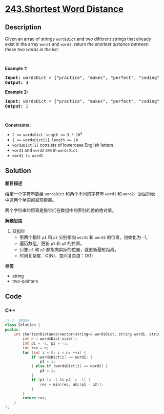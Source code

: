 # [243.Shortest Word Distance](https://leetcode.com/problems/shortest-word-distance/description/)

## Description

<p>Given an array of strings <code>wordsDict</code> and two different strings that already exist in the array <code>word1</code> and <code>word2</code>, return <em>the shortest distance between these two words in the list</em>.</p>

<p>&nbsp;</p>
<p><strong class="example">Example 1:</strong></p>

<pre>
<strong>Input:</strong> wordsDict = [&quot;practice&quot;, &quot;makes&quot;, &quot;perfect&quot;, &quot;coding&quot;, &quot;makes&quot;], word1 = &quot;coding&quot;, word2 = &quot;practice&quot;
<strong>Output:</strong> 3
</pre>

<p><strong class="example">Example 2:</strong></p>

<pre>
<strong>Input:</strong> wordsDict = [&quot;practice&quot;, &quot;makes&quot;, &quot;perfect&quot;, &quot;coding&quot;, &quot;makes&quot;], word1 = &quot;makes&quot;, word2 = &quot;coding&quot;
<strong>Output:</strong> 1
</pre>

<p>&nbsp;</p>
<p><strong>Constraints:</strong></p>

<ul>
  <li><code>2 &lt;= wordsDict.length &lt;= 3 * 10<sup>4</sup></code></li>
  <li><code>1 &lt;= wordsDict[i].length &lt;= 10</code></li>
  <li><code>wordsDict[i]</code> consists of lowercase English letters.</li>
  <li><code>word1</code> and <code>word2</code> are in <code>wordsDict</code>.</li>
  <li><code>word1 != word2</code></li>
</ul>

## Solution

**题目描述**

给定一个字符串数组 `wordsDict` 和两个不同的字符串 `word1` 和 `word2`，返回列表中这两个单词的最短距离。

两个字符串的距离是指它们在数组中的索引的差的绝对值。

**解题思路**

1. 双指针
   - 用两个指针 `p1` 和 `p2` 分别指向 `word1` 和 `word2` 的位置，初始化为 -1。
   - 遍历数组，更新 `p1` 和 `p2` 的位置。
   - 只要 `p1` 和 `p2` 都指向实际的位置，就更新最短距离。
   - 时间复杂度：O(N)，空间复杂度：O(1)

**标签**

- string
- two-pointers

<!-- code start -->
## Code

### C++

```cpp
// 1. 双指针
class Solution {
public:
    int shortestDistance(vector<string>& wordsDict, string word1, string word2) {
        int n = wordsDict.size();
        int p1 = -1, p2 = -1;
        int res = n;
        for (int i = 0; i < n; ++i) {
            if (wordsDict[i] == word1) {
                p1 = i;
            } else if (wordsDict[i] == word2) {
                p2 = i;
            }
            if (p1 != -1 && p2 != -1) {
                res = min(res, abs(p1 - p2));
            }
        }
        return res;
    }
};
```

<!-- code end -->

